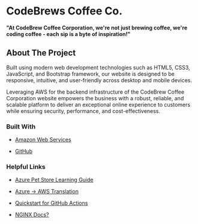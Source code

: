 # CodeBrews Coffee Co.

**"At CodeBrew Coffee Corporation, we're not just brewing coffee, we're coding coffee - each sip is a byte of inspiration!"**

## About The Project

Built using modern web development technologies such as HTML5, CSS3, JavaScript, and Bootstrap framework, our website is designed to be responsive, intuitive, and user-friendly across desktop and mobile devices.

Leveraging AWS for the backend infrastructure of the CodeBrew Coffee Corporation website empowers the business with a robust, reliable, and scalable platform to deliver an exceptional online experience to customers while ensuring security, performance, and cost-effectiveness.

### Built With

- [Amazon Web Services](https://aws.amazon.com/console/)

- [GitHub](https://github.com)

<!-- MARKDOWN LINKS & IMAGES -->
<!-- https://www.markdownguide.org/basic-syntax/#reference-style-links -->

[aws-url]: https://aws.amazon.com/products/?nc2=h_ql_prod_fs_f&aws-products-all.sort-by=item.additionalFields.productNameLowercase&aws-products-all.sort-order=asc&awsf.re%3AInvent=*all&awsf.Free%20Tier%20Type=*all&awsf.tech-category=*all

### Helpful Links

- [Azure Pet Store Learning Guide](https://chtrembl.github.io/azure-cloud/petstore/)

- [Azure -> AWS Translation](https://learn.microsoft.com/en-us/azure/architecture/aws-professional/compute)

- [Quickstart for GitHub Actions](https://docs.github.com/en/actions/quickstart)

- [NGINX Docs?](https://docs.nginx.com/nginx-ingress-controller/overview/)
